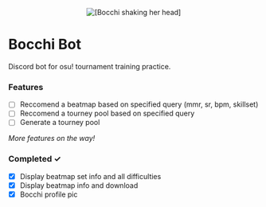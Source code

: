 <p align="center">
    <img alt="[Bocchi shaking her head]" src="https://files.catbox.moe/v275w6.gif">
</p>

# Bocchi Bot

Discord bot for osu! tournament training practice.

### Features

-   [ ] Reccomend a beatmap based on specified query (mmr, sr, bpm, skillset)
-   [ ] Reccomend a tourney pool based on specified query
-   [ ] Generate a tourney pool

_More features on the way!_

### Completed ✓

-   [x] Display beatmap set info and all difficulties
-   [x] Display beatmap info and download
-   [x] Bocchi profile pic
